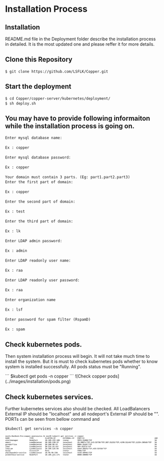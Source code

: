 # Installation Process

## Installation

README.md file in the Deployment folder describe the installation process in detailed. It is the most updated one and please reffer it for more details. 

## Clone this Repository

```
$ git clone https://github.com/LSFLK/Copper.git
```


## Start the deployment
```
$ cd Copper/copper-server/kubernetes/deployment/
$ sh deploy.sh
```

## You may have to provide following informaiton while the installation process is going on.


    Enter mysql database name:

    Ex : copper

    Enter mysql database password:

    Ex : copper

    Your domain must contain 3 parts. (Eg: part1.part2.part3)
    Enter the first part of domain:

    Ex : copper

    Enter the second part of domain:

    Ex : test

    Enter the third part of domain:

    Ex : lk

    Enter LDAP admin password:

    Ex : admin

    Enter LDAP readonly user name:

    Ex : raa

    Enter LDAP readonly user password:

    Ex : raa

    Enter organization name

    Ex : lsf

    Enter password for spam filter (RspamD)

    Ex : spam

## Check kubernetes pods.

<p align="justify">

Then system installation process will begin. It will not take much time to install the system. But it is must to check kubernetes pods whether to know system is installed successfully. All pods status must be "Running".
</p>
```
$kubectl get pods -n copper
```
![Check copper pods](../images/installation/pods.png)


## Check kubernetes services.

<p align="justify">

Further kubernetes services also should be checked. All LoadBalancers External IP should be "localhost" and all nodeport's External IP should be  "<none>". PORTs can be seen from bellow command and 
</p>

```
$kubectl get services -n copper
```
![Check copper services](../images/installation/services.png)